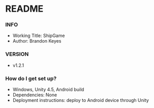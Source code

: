 # README #

### INFO ###

* Working Title: ShipGame
* Author: Brandon Keyes

### VERSION ###

* v1.2.1

### How do I get set up? ###

* Windows, Unity 4.5, Android build
* Dependencies: None
* Deployment instructions: deploy to Android device through Unity
